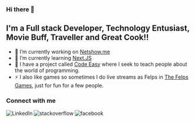 ### Hi there 👋

## I'm a Full stack Developer, Technology Entusiast, Movie Buff, Traveller and Great Cook!!

- 🔭 I’m currently working on [Netshow.me](https://netshow.me/)
- 🌱 I’m currently learning [Next.JS](https://nextjs.org/)
- 📕 I have a project called [Code Easy](https://codeeasy.com.br) where I seek to teach people about the world of programming.
- ⚡ I also like games so sometimes I do live streams as Felps in [The Felps Games](https://fb.gg/TheFelpsGames), just for fun for a few people.

### Connect with me 

[<img align="left" alt="LinkedIn" src="https://img.shields.io/badge/linkedin-%230077B5.svg?&style=for-the-badge&logo=linkedin&logoColor=white" />][linkedin]
[<img align="left" alt="stackoverflow" src="https://img.shields.io/badge/Instagram-E4405F?style=for-the-badge&logo=instagram&logoColor=white" />][instagram]
[<img align="left" alt="facebook" src="https://img.shields.io/badge/facebook-%231877F2.svg?&style=for-the-badge&logo=facebook&logoColor=white" />][facebook]

[linkedin]: https://www.linkedin.com/in/felipe-renan-vieira/
[instagram]: https://www.instagram.com/felipe.renan.vieira/
[facebook]: https://www.facebook.com/felipe.r.vieira.5
